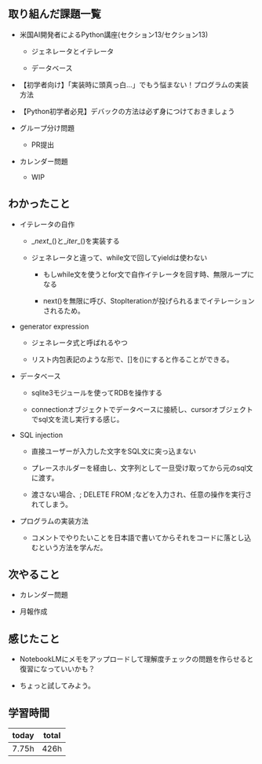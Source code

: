 ## 取り組んだ課題一覧

- 米国AI開発者によるPython講座(セクション13/セクション13)

   - ジェネレータとイテレータ

   - データベース

- 【初学者向け】「実装時に頭真っ白…」でもう悩まない！プログラムの実装方法

- 【Python初学者必見】デバックの方法は必ず身につけておきましょう

- グループ分け問題

   - PR提出

- カレンダー問題

   - WIP

## わかったこと

- イテレータの自作

   - \__next_\_()と\__iter_\_()を実装する

   - ジェネレータと違って、while文で回してyieldは使わない

      - もしwhile文を使うとfor文で自作イテレータを回す時、無限ループになる

      - next()を無限に呼び、StopIterationが投げられるまでイテレーションされるため。

- generator expression

   - ジェネレータ式と呼ばれるやつ

   - リスト内包表記のような形で、\[\]を()にすると作ることができる。

- データベース

   - sqlite3モジュールを使ってRDBを操作する

   - connectionオブジェクトでデータベースに接続し、cursorオブジェクトでsql文を流し実行する感じ。

- SQL injection

   - 直接ユーザーが入力した文字をSQL文に突っ込まない

   - プレースホルダーを経由し、文字列として一旦受け取ってから元のsql文に渡す。

   - 渡さない場合、; DELETE FROM <TableName>;などを入力され、任意の操作を実行されてしまう。

- プログラムの実装方法

   - コメントでやりたいことを日本語で書いてからそれをコードに落とし込むという方法を学んだ。

## 次やること

- カレンダー問題

- 月報作成

## 感じたこと

- NotebookLMにメモをアップロードして理解度チェックの問題を作らせると復習になっていいかも？

- ちょっと試してみよう。

## 学習時間

| today | total | 
|---|---|
| 7\.75h | 426h | 


